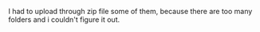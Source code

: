 I had to upload through zip file some of them, because there are too many folders and i couldn't figure it out.
